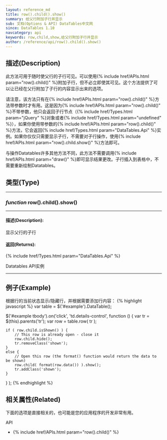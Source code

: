 ```yaml
---
layout: reference_md
title: row().child().show()
summary: 给父行附加子行并显示
sub: 文档(Options & API) DataTables中文网
since: DataTables 1.10
navcategory: api
keywords: row,child,show,给父行附加子行并显示
author: /reference/api/row().child().show()
---
```


## 描述(Description)
此方法可用于随时使父行的子行可见。可以使用{% include href/APIs.html param="row().child()" %}附加子行，但不必立即使其可见。这个方法提供了可以让已经在父行附加了子行的内容显示出来的选项。

请注意，该方法只有在{% include href/APIs.html param="row().child()" %}方法带参数时才有用。这是因为{% include href/APIs.html param="row().child()" %}不带参数，他只会返回子行节点（{% include href/Types.html param="jQuery" %}对象或者{% include href/Types.html param="undefined" %}），如果你使用带参数的{% include href/APIs.html param="row().child()" %}方法，它会返回{% include href/Types.html param="DataTables.Api" %}实例。如果你仅仅只需要显示子行，不需要对子行操作，使用{% include href/APIs.html param="row().child.show()" %}方法即可。

与操作Datatables许多其他方法不同，此方法不需要调用{% include href/APIs.html param="draw()" %}即可显示结果更改。子行插入到表格中，不需要重新绘制Datatables。


## 类型(Type)
---
### _function_ **row().child().show()**   
---
#### 描述(Description):
显示父行的子行

#### 返回(Returns):

{% include href/Types.html param="DataTables.Api" %}

Datatables API实例

--- 
    
## 例子(Example)

根据行的当前状态显示/隐藏行，并根据需要添加行内容：
{% highlight javascript %}
var table = $('#example').DataTable();
 
$('#example tbody').on('click', 'td.details-control', function () {
    var tr = $(this).parents('tr');
    var row = table.row( tr );
 
    if ( row.child.isShown() ) {
        // This row is already open - close it
        row.child.hide();
        tr.removeClass('shown');
    }
    else {
        // Open this row (the format() function would return the data to be shown)
        row.child( format(row.data()) ).show();
        tr.addClass('shown');
    }
} );
{% endhighlight %}



## 相关属性(Related)
下面的选项是直接相关的，也可能是您的应用程序的开发非常有用。

API

- {% include href/APIs.html param="row().child()" %}

